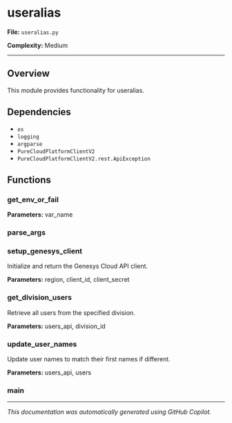 # useralias

**File:** `useralias.py`

**Complexity:** Medium

---

## Overview

This module provides functionality for useralias.
## Dependencies

- `os`
- `logging`
- `argparse`
- `PureCloudPlatformClientV2`
- `PureCloudPlatformClientV2.rest.ApiException`

## Functions

### get_env_or_fail

**Parameters:** var_name

### parse_args

### setup_genesys_client

Initialize and return the Genesys Cloud API client.

**Parameters:** region, client_id, client_secret

### get_division_users

Retrieve all users from the specified division.

**Parameters:** users_api, division_id

### update_user_names

Update user names to match their first names if different.

**Parameters:** users_api, users

### main



---

*This documentation was automatically generated using GitHub Copilot.*
